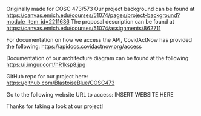 Originally made for COSC 473/573
Our project background can be found at https://canvas.emich.edu/courses/51074/pages/project-background?module_item_id=2211636
The proposal description can be found at https://canvas.emich.edu/courses/51074/assignments/862711


For documentation on how we access the API, CovidActNow has provided the following: https://apidocs.covidactnow.org/access

Documentation of our architecture diagram can be found at the following: https://i.imgur.com/nR1ksp8.jpg

GitHub repo for our project here: https://github.com/BlastoiseBlue/COSC473

Go to the following website URL to access: INSERT WEBSITE HERE

Thanks for taking a look at our project!
